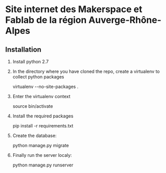 # Site internet des Makerspace et Fablab de la région Auverge-Rhône-Alpes

## Installation

1. Install python 2.7

2. In the directory where you have cloned the repo,
create a virtualenv to collect python packages
    
    virtualenv --no-site-packages .

3. Enter the virtualenv context

    source bin/activate

4. Install the required packages

    pip install -r requirements.txt


5. Create the database:

    python manage.py migrate


6. Finally run the server localy:

    python manage.py runserver